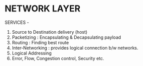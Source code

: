 # NETWORK LAYER

SERVICES - 
1.	Source to Destination delivery (host)
2.	Packetizing : Encapsulating & Decapsulating payload
3.	Routing : Finding best route
4.	Inter-Networking : provides logical connection b/w networks.
5.	Logical Addressing
6.	Error, Flow, Congestion control, Security etc.
